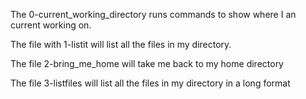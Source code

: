 The 0-current_working_directory runs commands to show where I an current working
on.

The file with 1-listit will list all the files in my directory.

The file 2-bring_me_home will take me back to my home directory

The file 3-listfiles will list all the files in my directory in a long format 
